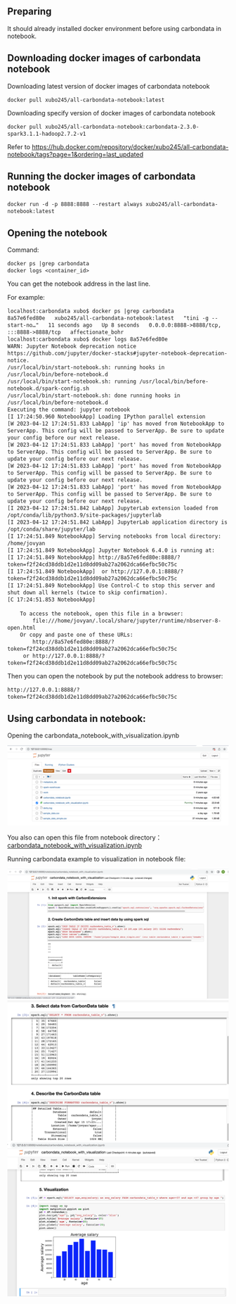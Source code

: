 ## Preparing
It should already installed docker environment before using carbondata in notebook.

## Downloading docker images of carbondata notebook 

Downloading latest version of docker images of carbondata notebook 

```shell
docker pull xubo245/all-carbondata-notebook:latest
```

Downloading specify version of docker images of carbondata notebook 

```shell
docker pull xubo245/all-carbondata-notebook:carbondata-2.3.0-spark3.1.1-hadoop2.7.2-v1
```

Refer to https://hub.docker.com/repository/docker/xubo245/all-carbondata-notebook/tags?page=1&ordering=last_updated
## Running the docker images of carbondata notebook

```
docker run -d -p 8888:8888 --restart always xubo245/all-carbondata-notebook:latest
```

## Opening the notebook 
Command:
```
docker ps |grep carbondata
docker logs <container_id>
```
You can get the notebook address in the last line.
  
For example:
```shell
localhost:carbondata xubo$ docker ps |grep carbondata
8a57e6fed80e   xubo245/all-carbondata-notebook:latest   "tini -g -- start-no…"   11 seconds ago   Up 8 seconds   0.0.0.0:8888->8888/tcp, :::8888->8888/tcp   affectionate_bohr
localhost:carbondata xubo$ docker logs 8a57e6fed80e
WARN: Jupyter Notebook deprecation notice https://github.com/jupyter/docker-stacks#jupyter-notebook-deprecation-notice.
/usr/local/bin/start-notebook.sh: running hooks in /usr/local/bin/before-notebook.d
/usr/local/bin/start-notebook.sh: running /usr/local/bin/before-notebook.d/spark-config.sh
/usr/local/bin/start-notebook.sh: done running hooks in /usr/local/bin/before-notebook.d
Executing the command: jupyter notebook
[I 17:24:50.960 NotebookApp] Loading IPython parallel extension
[W 2023-04-12 17:24:51.833 LabApp] 'ip' has moved from NotebookApp to ServerApp. This config will be passed to ServerApp. Be sure to update your config before our next release.
[W 2023-04-12 17:24:51.833 LabApp] 'port' has moved from NotebookApp to ServerApp. This config will be passed to ServerApp. Be sure to update your config before our next release.
[W 2023-04-12 17:24:51.833 LabApp] 'port' has moved from NotebookApp to ServerApp. This config will be passed to ServerApp. Be sure to update your config before our next release.
[W 2023-04-12 17:24:51.833 LabApp] 'port' has moved from NotebookApp to ServerApp. This config will be passed to ServerApp. Be sure to update your config before our next release.
[I 2023-04-12 17:24:51.842 LabApp] JupyterLab extension loaded from /opt/conda/lib/python3.9/site-packages/jupyterlab
[I 2023-04-12 17:24:51.842 LabApp] JupyterLab application directory is /opt/conda/share/jupyter/lab
[I 17:24:51.849 NotebookApp] Serving notebooks from local directory: /home/jovyan
[I 17:24:51.849 NotebookApp] Jupyter Notebook 6.4.0 is running at:
[I 17:24:51.849 NotebookApp] http://8a57e6fed80e:8888/?token=f2f24cd38ddb1d2e11d8dd09ab27a2062dca66efbc50c75c
[I 17:24:51.849 NotebookApp]  or http://127.0.0.1:8888/?token=f2f24cd38ddb1d2e11d8dd09ab27a2062dca66efbc50c75c
[I 17:24:51.849 NotebookApp] Use Control-C to stop this server and shut down all kernels (twice to skip confirmation).
[C 17:24:51.853 NotebookApp] 
    
    To access the notebook, open this file in a browser:
        file:///home/jovyan/.local/share/jupyter/runtime/nbserver-8-open.html
    Or copy and paste one of these URLs:
        http://8a57e6fed80e:8888/?token=f2f24cd38ddb1d2e11d8dd09ab27a2062dca66efbc50c75c
     or http://127.0.0.1:8888/?token=f2f24cd38ddb1d2e11d8dd09ab27a2062dca66efbc50c75c
```

Then you can open the notebook by put the notebook address to browser:
```
http://127.0.0.1:8888/?token=f2f24cd38ddb1d2e11d8dd09ab27a2062dca66efbc50c75c
```

## Using carbondata in notebook:
Opening the carbondata_notebook_with_visualization.ipynb

![File Directory Structure](../docs/images/using-carbondata-in-notebook-visualization-0.png?raw=true)

You also can open this file from notebook directory：[carbondata_notebook_with_visualization.ipynb](#notebook/carbondata_notebook_with_visualization.ipynb)

Running carbondata example to visualization in notebook file:

![File Directory Structure](../docs/images/using-carbondata-in-notebook-visualization-1.png?raw=true)
![File Directory Structure](../docs/images/using-carbondata-in-notebook-visualization-2.png?raw=true)
![File Directory Structure](../docs/images/using-carbondata-in-notebook-visualization-3.png?raw=true)
